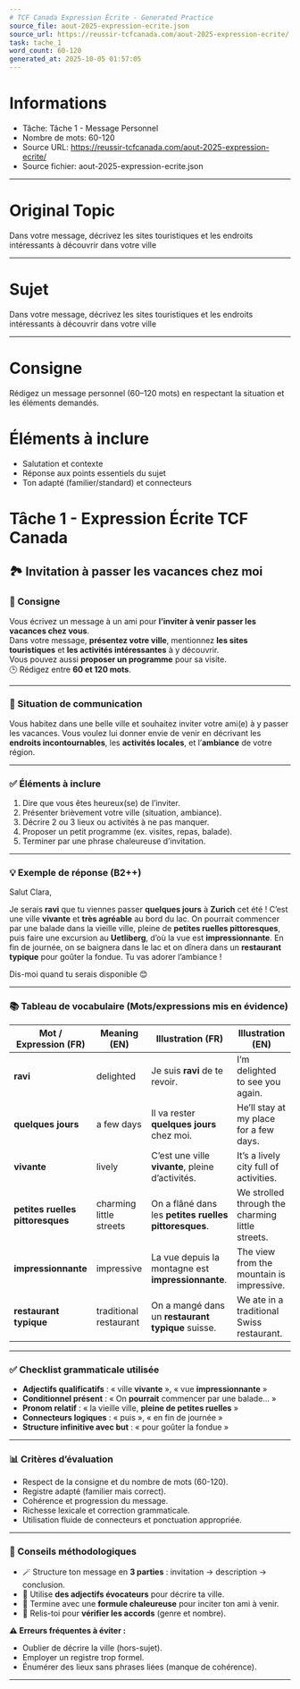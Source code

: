 ```yaml
---
# TCF Canada Expression Écrite - Generated Practice
source_file: aout-2025-expression-ecrite.json
source_url: https://reussir-tcfcanada.com/aout-2025-expression-ecrite/
task: tache_1
word_count: 60-120
generated_at: 2025-10-05 01:57:05
---
```


# Informations
- Tâche: Tâche 1 - Message Personnel
- Nombre de mots: 60-120
- Source URL: https://reussir-tcfcanada.com/aout-2025-expression-ecrite/
- Source fichier: aout-2025-expression-ecrite.json

---

# Original Topic
Dans votre message, décrivez les sites touristiques et les endroits intéressants à découvrir dans votre ville

---

# Sujet
Dans votre message, décrivez les sites touristiques et les endroits intéressants à découvrir dans votre ville

---
# Consigne
Rédigez un message personnel (60–120 mots) en respectant la situation et les éléments demandés.

# Éléments à inclure
- Salutation et contexte
- Réponse aux points essentiels du sujet
- Ton adapté (familier/standard) et connecteurs

# Tâche 1 - Expression Écrite TCF Canada  
## 🏞️ Invitation à passer les vacances chez moi

### 📝 Consigne  
Vous écrivez un message à un ami pour **l’inviter à venir passer les vacances chez vous**.  
Dans votre message, **présentez votre ville**, mentionnez **les sites touristiques** et **les activités intéressantes** à y découvrir.  
Vous pouvez aussi **proposer un programme** pour sa visite.  
🕒 Rédigez entre **60 et 120 mots**.

---

### 🎯 Situation de communication  
Vous habitez dans une belle ville et souhaitez inviter votre ami(e) à y passer les vacances. Vous voulez lui donner envie de venir en décrivant les **endroits incontournables**, les **activités locales**, et l’**ambiance** de votre région.

---

### ✅ Éléments à inclure  
1. Dire que vous êtes heureux(se) de l’inviter.  
2. Présenter brièvement votre ville (situation, ambiance).  
3. Décrire 2 ou 3 lieux ou activités à ne pas manquer.  
4. Proposer un petit programme (ex. visites, repas, balade).  
5. Terminer par une phrase chaleureuse d’invitation.

---

### 💡 Exemple de réponse (B2++)  
Salut Clara,  

Je serais **ravi** que tu viennes passer **quelques jours** à **Zurich** cet été ! C’est une ville **vivante** et **très agréable** au bord du lac. On pourrait commencer par une balade dans la vieille ville, pleine de **petites ruelles pittoresques**, puis faire une excursion au **Uetliberg**, d’où la vue est **impressionnante**. En fin de journée, on se baignera dans le lac et on dînera dans un **restaurant typique** pour goûter la fondue. Tu vas adorer l’ambiance ! 

Dis-moi quand tu serais disponible 😊  

---

### 📚 Tableau de vocabulaire (Mots/expressions mis en évidence)
| Mot / Expression (FR) | Meaning (EN) | Illustration (FR) | Illustration (EN) |
|---|---|---|---|
| **ravi** | delighted | Je suis **ravi** de te revoir. | I’m delighted to see you again. |
| **quelques jours** | a few days | Il va rester **quelques jours** chez moi. | He’ll stay at my place for a few days. |
| **vivante** | lively | C’est une ville **vivante**, pleine d’activités. | It’s a lively city full of activities. |
| **petites ruelles pittoresques** | charming little streets | On a flâné dans les **petites ruelles pittoresques**. | We strolled through the charming little streets. |
| **impressionnante** | impressive | La vue depuis la montagne est **impressionnante**. | The view from the mountain is impressive. |
| **restaurant typique** | traditional restaurant | On a mangé dans un **restaurant typique** suisse. | We ate in a traditional Swiss restaurant. |

---

### ✅ Checklist grammaticale utilisée
- **Adjectifs qualificatifs** : « ville **vivante** », « vue **impressionnante** »  
- **Conditionnel présent** : « On **pourrait** commencer par une balade… »  
- **Pronom relatif** : « la vieille ville, **pleine de petites ruelles** »  
- **Connecteurs logiques** : « puis », « en fin de journée »  
- **Structure infinitive avec but** : « pour goûter la fondue »

---

### 📊 Critères d’évaluation
- Respect de la consigne et du nombre de mots (60-120).  
- Registre adapté (familier mais correct).  
- Cohérence et progression du message.  
- Richesse lexicale et correction grammaticale.  
- Utilisation fluide de connecteurs et ponctuation appropriée.

---

### 🔧 Conseils méthodologiques
- 🪄 Structure ton message en **3 parties** : invitation → description → conclusion.  
- 🌅 Utilise **des adjectifs évocateurs** pour décrire ta ville.  
- 🤝 Termine avec une **formule chaleureuse** pour inciter ton ami à venir.  
- 🧐 Relis-toi pour **vérifier les accords** (genre et nombre).  

**⚠️ Erreurs fréquentes à éviter :**  
- Oublier de décrire la ville (hors-sujet).  
- Employer un registre trop formel.  
- Énumérer des lieux sans phrases liées (manque de cohérence).

---